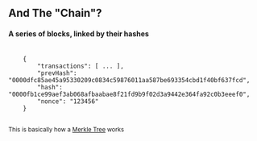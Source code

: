 ## And The "Chain"?
<h4 class="fragment">A series of blocks, linked by their hashes</h4>
<pre class="fragment">
	<code>
	{
		"transactions": [ ... ],
		"prevHash": "0000dfc85ae45a95330209c0834c59876011aa587be693354cbd1f40bf637fcd",
		"hash": "0000fb1ce99aef3ab068afbaabae8f21fd9b9f02d3a9442e364fa92c0b3eeef0",
		"nonce": "123456"
	}
	</code>
</pre>
<small class="fragment">This is basically how a <a href="https://en.wikipedia.org/wiki/Merkle_tree" target="_blank">Merkle Tree</a> works</small>